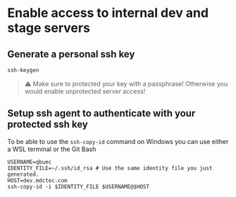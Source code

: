 # Enable access to internal dev and stage servers

## Generate a personal ssh key
```powershell
ssh-keygen
```
> :warning: Make sure to protected your key with a passphrase! Otherwise you would enable unprotected server access!

## Setup ssh agent to authenticate with your protected ssh key
To be able to use the `ssh-copy-id` command on Windows you can use either a WSL terminal or the Git Bash
```shell
USERNAME=qbuec
IDENTITY_FILE=~/.ssh/id_rsa # Use the same identity file you just generated.
HOST=dev.mdctec.com
ssh-copy-id -i $IDENTITY_FILE $USERNAME@$HOST
```
